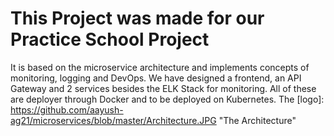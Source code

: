 # This Project was made for our Practice School Project

It is based on the microservice architecture and implements concepts of monitoring, logging and DevOps.
We have designed a frontend, an API Gateway and 2 services besides the ELK Stack for monitoring. All of these are deployer through Docker and to be deployed on Kubernetes. 
The [logo]: https://github.com/aayush-ag21/microservices/blob/master/Architecture.JPG "The Architecture"
